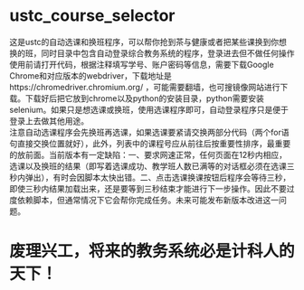 # ustc_course_selector
这是ustc的自动选课和换班程序，可以帮你抢到茶与健康或者把某些课换到你想换的班，同时目录中包含自动登录综合教务系统的程序，登录进去但不做任何操作  
使用前请打开代码，根据注释填写学号、账户密码等信息，需要下载Google Chrome和对应版本的webdriver，下载地址是https://chromedriver.chromium.org/ ，可能需要翻墙，也可搜镜像网站进行下载。下载好后把它放到chrome以及python的安装目录，python需要安装selenium。如果只是想选课或换班，使用选课程序即可，自动登录程序只是便于登录上去做其他用途。  
注意自动选课程序会先换班再选课，如果选课要紧请交换两部分代码（两个for语句直接交换位置就好），此外，列表中的课程号应从前往后按重要性排序，最重要的放前面。当前版本有一定缺陷：一、要求网速正常，任何页面在12秒内相应，选课以及换班的结果（即写着选课成功、教学班人数已满等的对话框必须在选课三秒内弹出），有时会因脚本太快出错。二、点击选课换课按钮后程序会等待三秒，即使三秒内结果加载出来，还是要等到三秒结束才能进行下一步操作。因此不要过度依赖脚本，但通常情况下它会帮你完成任务。未来可能发布新版本改进这一问题。  
# 废理兴工，将来的教务系统必是计科人的天下！
